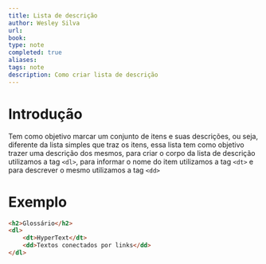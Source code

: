 ```yaml
---
title: Lista de descrição
author: Wesley Silva
url:
book:
type: note
completed: true
aliases:
tags: note
description: Como criar lista de descrição
---
```

# Introdução
Tem como objetivo marcar um conjunto de itens e suas descrições, ou seja, diferente da lista simples que traz os itens, essa lista tem como objetivo trazer uma descrição dos mesmos, para criar o corpo da lista de descrição utilizamos a tag `<dl>`, para informar o nome do item utilizamos a tag `<dt>` e para descrever o mesmo utilizamos a tag `<dd>`

# Exemplo
```html
<h2>Glossário</h2>
<dl>
	<dt>HyperText</dt>
	<dd>Textos conectados por links</dd>
</dl>
```
